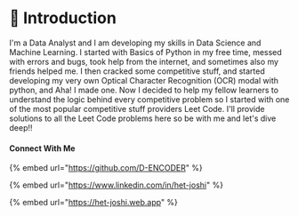 # 👋 Introduction

I'm a Data Analyst and I am developing my skills in Data Science and Machine Learning. I started with Basics of Python in my free time, messed with errors and bugs, took help from the internet, and sometimes also my friends helped me. I then cracked some competitive stuff, and started developing my very own Optical Character Recognition (OCR) modal with python, and Aha! I made one. Now I decided to help my fellow learners to understand the logic behind every competitive problem so I started with one of the most popular competitive stuff providers Leet Code. I'll provide solutions to all the Leet Code problems here so be with me and let's dive deep!!

#### Connect With Me

{% embed url="https://github.com/D-ENCODER" %}

{% embed url="https://www.linkedin.com/in/het-joshi" %}

{% embed url="https://het-joshi.web.app" %}
